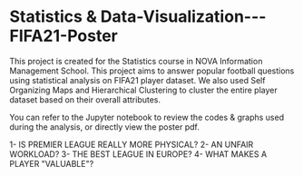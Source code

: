 # Statistics & Data-Visualization---FIFA21-Poster

This project is created for the Statistics course in NOVA Information Management School. This project aims to answer popular football questions using statistical analysis on FIFA21 player dataset. We also used Self Organizing Maps and Hierarchical Clustering to cluster the entire player dataset based on their overall attributes.

You can refer to the Jupyter notebook to review the codes & graphs used during the analysis, or directly view the poster pdf.

1- IS PREMIER LEAGUE REALLY MORE PHYSICAL?
2- AN UNFAIR WORKLOAD?
3- THE BEST LEAGUE IN EUROPE?
4- WHAT MAKES A PLAYER "VALUABLE"?
